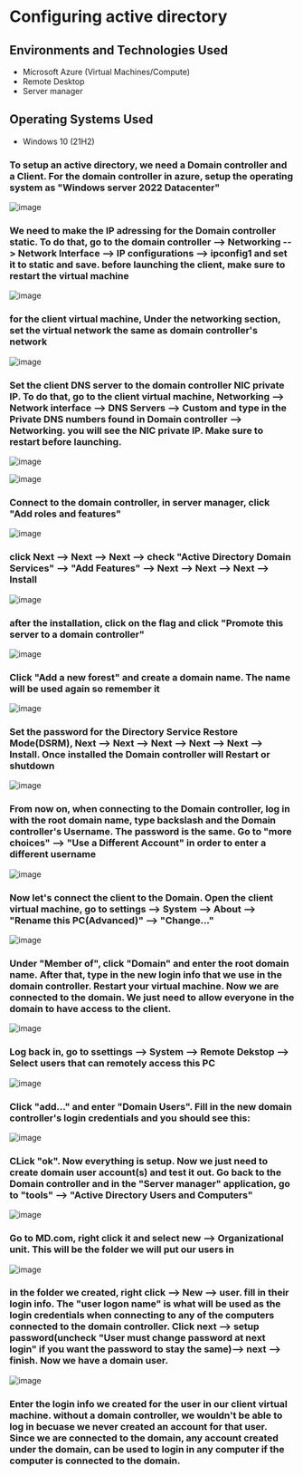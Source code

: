 # Configuring active directory

<h2>Environments and Technologies Used</h2>

- Microsoft Azure (Virtual Machines/Compute)
- Remote Desktop
- Server manager

<h2>Operating Systems Used </h2>

- Windows 10</b> (21H2)

<h3>To setup an active directory, we need a Domain controller and a Client. For the domain controller in azure, setup the operating system as "Windows server 2022 Datacenter"</h3>

![image](https://github.com/David123890dd/configure-ad/assets/138183500/7144cbaf-66f7-4089-b3f0-cd5db03ab13b)

<h3>We need to make the IP adressing for the Domain controller static. To do that, go to the domain controller --> Networking --> Network Interface --> IP configurations --> ipconfig1 and set it to static and save. before launching the client, make sure to restart the virtual machine</h3>

![image](https://github.com/David123890dd/configure-ad/assets/138183500/07fbadc3-73de-4e64-b5c0-31cfb51ed1d5)


<h3>for the client virtual machine, Under the networking section, set the virtual network the same as domain controller's network</h3>

![image](https://github.com/David123890dd/configure-ad/assets/138183500/ec6e0932-ec0f-4c63-b1bc-87bd210eb7c4)

<h3>Set the client DNS server to the domain controller NIC private IP. To do that, go to the client virtual machine, Networking --> Network interface --> DNS Servers --> Custom and type in the Private DNS numbers found in Domain controller --> Networking. you will see the NIC private IP. Make sure to restart before launching.</h3>

![image](https://github.com/David123890dd/configure-ad/assets/138183500/ac9ce6db-0b0a-4d57-b1ef-fe8d99ef79db)

![image](https://github.com/David123890dd/configure-ad/assets/138183500/40a3a8c6-dd4d-4c4b-ae99-bd86f6c1255b)

<h3>Connect to the domain controller, in server manager, click "Add roles and features"</h3>

![image](https://github.com/David123890dd/configure-ad/assets/138183500/f4b7e081-e236-4b76-820c-1fb27a8fbffc)

<h3>click Next --> Next --> Next --> check "Active Directory Domain Services" --> "Add Features" --> Next --> Next --> Next --> Install</h3>

![image](https://github.com/David123890dd/configure-ad/assets/138183500/9a27f446-5e85-4336-886f-61b5562d5f75)

<h3>after the installation, click on the flag and click "Promote this server to a domain controller"</h3>

![image](https://github.com/David123890dd/configure-ad/assets/138183500/8e94b604-8149-4399-aeb3-39384427a7c1)

<h3>Click "Add a new forest" and create a domain name. The name will be used again so remember it</h3>

![image](https://github.com/David123890dd/configure-ad/assets/138183500/8e3f7752-a03a-45f2-b88f-fb81e50886f7)

<h3>Set the password for the Directory Service Restore Mode(DSRM), Next --> Next --> Next --> Next --> Next --> Install. Once installed the Domain controller will Restart or shutdown</h3>

![image](https://github.com/David123890dd/configure-ad/assets/138183500/47710f5a-c18a-44c1-9fce-a7f3b652416c)

<h3>From now on, when connecting to the Domain controller, log in with the root domain name, type backslash and the Domain controller's Username. The password is the same. Go to "more choices" --> "Use a Different Account" in order to enter a different username</h3>

![image](https://github.com/David123890dd/configure-ad/assets/138183500/528bc133-d1ee-4038-81bb-009d85146a4e)

<h3>Now let's connect the client to the Domain. Open the client virtual machine, go to settings --> System --> About --> "Rename this PC(Advanced)" --> "Change..."</h3>

![image](https://github.com/David123890dd/configure-ad/assets/138183500/197fe9dc-242d-4acd-b3ad-0daf1c073cf4)

<h3>Under "Member of", click "Domain" and enter the root domain name. After that, type in the new login info that we use in the domain controller. Restart your virtual machine. Now we are connected to the domain. We just need to allow everyone in the domain to have access to the client.</h3>

![image](https://github.com/David123890dd/configure-ad/assets/138183500/2eddf0b1-a5bf-42a9-809a-270991b408dd)

<h3>Log back in, go to ssettings --> System --> Remote Dekstop --> Select users that can remotely access this PC</h3>

![image](https://github.com/David123890dd/configure-ad/assets/138183500/9eef694a-541a-4522-ac2a-7246212b2e54)

<h3>Click "add..." and enter "Domain Users". Fill in the new domain controller's login credentials and you should see this:</h3>

![image](https://github.com/David123890dd/configure-ad/assets/138183500/7c6d299c-a83f-40cd-902e-99ade0e61bdd)

<h3>CLick "ok". Now everything is setup. Now we just need to create domain user account(s) and test it out. Go back to the Domain controller and in the "Server manager" application, go to "tools" --> "Active Directory Users and Computers"</h3>

![image](https://github.com/David123890dd/configure-ad/assets/138183500/1f7e20ce-fa43-4f5c-894d-d09a192d3b34)

<h3>Go to MD.com, right click it and select new --> Organizational unit. This will be the folder we will put our users in</h3>

![image](https://github.com/David123890dd/configure-ad/assets/138183500/750a4a13-3d5b-4910-b29d-10ed5a8aba9b)

<h3>in the folder we created, right click --> New --> user. fill in their login info. The "user logon name" is what will be used as the login credentials when connecting to any of the computers connected to the domain controller. Click next --> setup password(uncheck "User must change password at next login" if you want the password to stay the same)--> next --> finish. Now we have a domain user.</h3>

![image](https://github.com/David123890dd/configure-ad/assets/138183500/8cf83bea-a709-4709-8c82-c3b276c7e702)

<h3>Enter the login info we created for the user in our client virtual machine. without a domain controller, we wouldn't be able to log in becuase we never created an account for that user. Since we are connected to the domain, any account created under the domain, can be used to login in any computer if the computer is connected to the domain.</h3>
